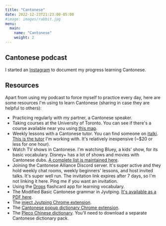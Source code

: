 ```yaml
---
title: "Cantonese"
date: 2022-12-23T21:23:08-05:00
#image: images/rabbit.jpg
menu:
  main:
    name: "Cantonese"
    weight: 2
---
```


## Cantonese podcast

I started an [Instagram](https://www.instagram.com/meglearnscanto/) to document my progress learning Cantonese.

## Resources

Apart from using my podcast to force myself to practice every day, here are some resources I'm using to learn Cantonese (sharing in case they are helpful to others):

* Practicing regularly with my partner, a Cantonese speaker.
* Taking courses at the University of Toronto. You can see if there's a course available near you using [this map](https://www.savecantonese.org/map).
* Weekly lessons with a Cantonese tutor. You can find someone on [italki](https://www.italki.com/). [This is the tutor](https://www.learncantonese.co.uk/) I'm working with. It's relatively inexpensive (~$20 or less for one hour).
* Watch TV shows in Cantonese. I'm watching Bluey, a kids' show, for its basic vocabulary. Disney+ has a lot of shows and movies with Cantonese dubs. [A complete list is maintained here](https://docs.google.com/spreadsheets/d/1OZgJvAuao3M3GYD7MQ9OWWGPioklMUsGflnWzaxOM8o/edit#gid=0).
* Joining the Cantonese Alliance Discord server. It's super active and they hold weekly chat rooms, weekly beginners' lessons, and host invited talks. It's super well run. The invitation link expires after 7 days, so I'm not linking it here. Ping me if you want an invitation.
* Using the [Drops](https://app.languagedrops.com/) flashcard app for learning vocabulary.
* The Modified Basic Cantonese grammar in Jyutping. [It's available as a PDF here](https://www.reddit.com/r/Cantonese/comments/knfytj/best_new_grammar_resource_modified_basic/).
* The [inject Jyutping Chrome extension](https://chrome.google.com/webstore/detail/inject-jyutping/lfgpgjkjglogbndlkikjgbbfoiofbdjp?hl=en).
* The [Cantonese popup dictionary Chrome extension](https://chrome.google.com/webstore/detail/cantonese-popup-dictionar/pjnbhojkojmibobcpfgihhnohboldhip?hl=en).
* The [Pleco Chinese dictionary](https://www.pleco.com/). You'll need to download a separate Cantonese dictionary pack.